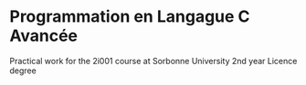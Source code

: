 # Programmation en Langague C Avancée

Practical work for the 2i001 course at Sorbonne University 2nd year Licence degree
